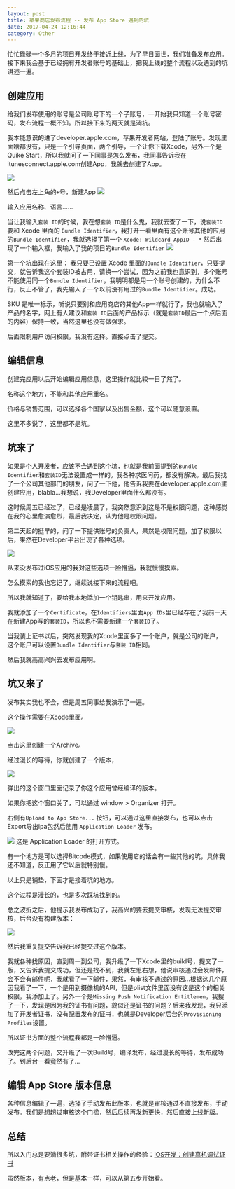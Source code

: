 ```yaml
---
layout: post
title: 苹果商店发布流程 -- 发布 App Store 遇到的坑
date: 2017-04-24 12:16:44
category: Other
---
```


忙忙碌碌一个多月的项目开发终于接近上线，为了早日面世，我们准备发布应用。接下来我会基于已经拥有开发者账号的基础上，把我上线的整个流程以及遇到的坑讲述一遍。

## 创建应用

给我们发布使用的账号是公司账号下的一个子账号，一开始我只知道一个账号密码，发布流程一概不知。所以接下来的两天就是淌坑。

我本能意识的进了developer.apple.com，苹果开发者网站，登陆了账号。发现里面啥都没有，只是一个引导页面，两个引导，一个让你下载Xcode，另外一个是Quike Start，所以我就问了一下同事是怎么发布，我同事告诉我在itunesconnect.apple.com创建App，我就去创建了App。

![](http://i2.muimg.com/4851/b53e458406b93571.jpg)

然后点击左上角的`+`号，新建App
![](http://i2.muimg.com/4851/e5f2ef5e8b16366c.jpg)

输入应用名称、语言……

当让我输入`套装 ID`的时候，我在想`套装 ID`是什么鬼，我就去查了一下，说`套装ID`要和 Xcode 里面的 `Bundle Identifier`，我打开一看里面有这个账号其他的应用的`Bundle Identifier`，我就选择了第一个
`Xcode: Wildcard AppID - *`
然后出现了一个输入框，我输入了我的项目的`Bundle Identifier`
![](http://i2.muimg.com/4851/bfcd2a135710d3d4.jpg)

第一个坑出现在这里：
我只要已设置 Xcode 里面的`Bundle Identifier`，只要提交，就告诉我这个套装ID被占用，请换一个尝试，因为之前我也意识到，多个账号不能使用同一个`Bundle Identifier`，我明明都是用一个账号创建的，为什么不行，反正不管了，我先输入了一个以前没有用过的`Bundle Identifier`。成功。


SKU 是唯一标示，听说只要别和应用商店的其他App一样就行了，我也就输入了产品的名字，网上有人建议和`套装 ID`后面的产品标示（就是`套装ID`最后一个点后面的内容）保持一致，当然这里也没有做强求。

后面限制用户访问权限，我没有选择。直接点击了提交。

## 编辑信息

创建完应用以后开始编辑应用信息，这里操作就比较一目了然了。

名称这个地方，不能和其他应用重名。

价格与销售范围，可以选择各个国家以及出售金额，这个可以随意设置。

这里不多说了，这里都不是坑。

## 坑来了

如果是个人开发者，应该不会遇到这个坑，也就是我前面提到的`Bundle Identifier`和`套装ID`无法设置成一样的。我各种求医问药，都没有解决。最后我找了一个公司其他部门的朋友，问了一下他，他告诉我要在developer.apple.com里创建应用，blabla...我想说，我Developer里面什么都没有。

这时候周五已经过了，已经是凌晨了，我突然意识到这是不是权限问题，这种感觉在我的心里愈演愈烈，最后我决定，认为他是权限问题。

第二天起的挺早的，问了一下提供账号的负责人，果然是权限问题，加了权限以后，果然在Developer平台出现了各种选项。

![](http://i1.piimg.com/4851/d8e1871137da26d7.jpg)

从来没发布过iOS应用的我对这些选项一脸懵逼，我就慢慢摸索。

怎么摸索的我也忘记了，继续说接下来的流程吧。

所以我就知道了，要给我本地添加一个钥匙串，用来开发应用。

我就添加了一个`Certificate`，在`Identifiers`里面`App IDs`里已经存在了我前一天在新建App写的`套装ID`，所以也不需要新建一个`套装ID`了。

当我装上证书以后，突然发现我的Xcode里面多了一个账户，就是公司的账户，这个账户可以设置`Bundle Identifier`与`套装 ID`相同。

然后我就高高兴兴去发布应用啊。

## 坑又来了

发布其实我也不会，但是周五同事给我演示了一遍。

这个操作需要在Xcode里面。

![](http://i1.piimg.com/4851/1fd3287c6ee0e8cb.jpg)

点击这里创建一个Archive。

经过漫长的等待，你就创建了一个版本，

![](http://i2.muimg.com/4851/688e79be61b853fd.jpg)

弹出的这个窗口里面记录了你这个应用曾经编译的版本。

如果你把这个窗口关了，可以通过 window > Organizer 打开。

右侧有`Upload to App Store...` 按钮，可以通过这里直接发布，也可以点击Export导出ipa包然后使用 `Application Loader` 发布。

![](http://i2.muimg.com/4851/caafee5076110660.jpg)
这是 Application Loader 的打开方式。

有一个地方是可以选择Bitcode模式，如果使用它的话会有一些其他的坑，具体我还不知道，反正用了它以后就特别慢。

以上只是铺垫，下面才是接着坑的地方。

这个过程是漫长的，也是多次踩坑找到的。

总之波折之后，他提示我发布成功了，我高兴的要去提交审核，发现无法提交审核，后台没有构建版本：

![](http://i2.muimg.com/4851/e9c8a8208f19b267.jpg)

然后我重复提交告诉我已经提交过这个版本。

我就各种找原因，直到周一到公司，我升级了一下Xcode里的build号，提交了一版，又告诉我提交成功，但还是找不到，我就左思右想，他说审核通过会发邮件，会不会有邮件呢，我就看了一下邮件，果然，有审核不通过的原因...根据这几个原因我看了一下，一个是用到摄像机的API，但是plist文件里面没有这是这个的相关权限，我添加上了。另外一个是`Missing Push Notification Entitlemen`，我搜了一下，发现是因为我的证书有问题，貌似还是证书的问题？后来我发现，我只添加了开发者证书，没有配置发布的证书，也就是Developer后台的`Provisioning Profiles`设置。

所以证书方面的整个流程我都是一脸懵逼。

改完这两个问题，又升级了一次Build号，编译发布，经过漫长的等待，发布成功了。到后台一看竟然有了...

## 编辑 App Store 版本信息
各种信息编辑了一遍，选择了手动发布此版本，也就是审核通过不直接发布，手动发布。我们是想趟过审核这个门槛，然后后续再发新更快，然后直接上线新版。

## 总结
所以入门总是要淌很多坑，附带证书相关操作的经验：[iOS开发：创建真机调试证书](https://jingyan.baidu.com/article/ff411625b8141312e48237a7.html) 

虽然版本，有点老，但是基本一样，可以从第五步开始看。